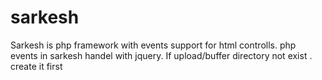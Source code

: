 sarkesh
=======
Sarkesh is php framework with events support for html controlls.
php events in sarkesh handel with jquery. 
If upload/buffer directory not exist . create it first
